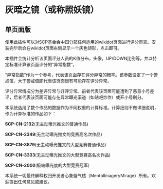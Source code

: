 # 灰暗之镜（或称照妖镜） 
## 单页面版
使用此插件可以对SCP基金会中国分部任何适用的wikidot页面进行评分审查。安装完毕后会在wikidot页面右侧显示一个灰色矩形，点击即可。

本插件会统计分析该页面评分人员的K值分布，头像，UP/DOWN比例等。并以特定标准计算该页面评分的“异常指数”。

“异常指数”作为一个参考，代表该页面存在评分异常的概率。该参数设定了一个警戒值，大于警戒值即代表该页面很有可能存在评分异常。

评分异常情况分为差评异常与好评异常。前者代表该页面可能遭到了恶意小号差评，后者代表该页面可能存在异常曝光渠道（如贴吧炒作）或开小号刷分。

本系统选用了数个作品的数据作为不同权重的计算标准。计算细则不做详细说明，作为计算标准的作品如下：

**SCP-CN-2132**(无主动曝光推文的普通作品)

**SCP-CN-2349**(无主动曝光推文的竞赛高名次作品)

**SCP-CN-3879**(无主动曝光推文的大型竞赛普通作品)

**SCP-CN-3333**(无主动曝光推文的大型竞赛高名次作品)

**SCP-CN-2000**(极端曝光度的大型竞赛冠军)

本系统一切最终解释权归开发者心象蜃气楼（MentalImageryMirage）所有。欢迎提出任何意见或建议。
